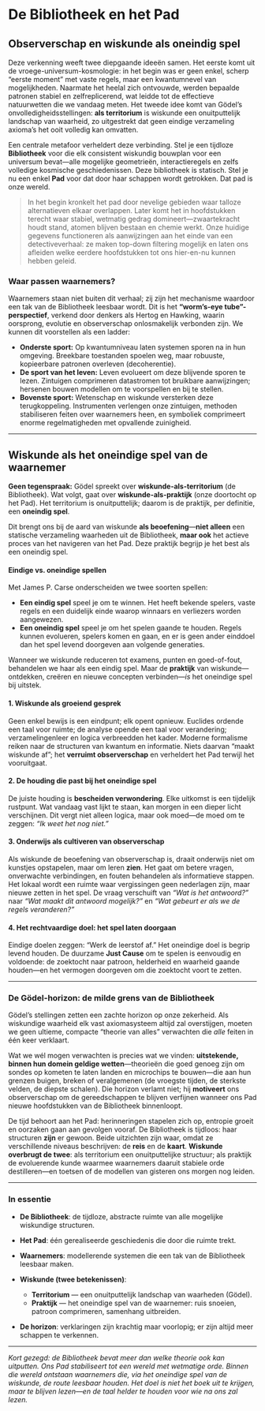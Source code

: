 # De Bibliotheek en het Pad

## Observerschap en wiskunde als oneindig spel

Deze verkenning weeft twee diepgaande ideeën samen. Het eerste komt uit de vroege-universum-kosmologie: in het begin was er geen enkel, scherp “eerste moment” met vaste regels, maar een kwantumnevel van mogelijkheden. Naarmate het heelal zich ontvouwde, werden bepaalde patronen stabiel en zelfreplicerend, wat leidde tot de effectieve natuurwetten die we vandaag meten. Het tweede idee komt van Gödel’s onvolledigheidsstellingen: **als territorium** is wiskunde een onuitputtelijk landschap van waarheid, zo uitgestrekt dat geen eindige verzameling axioma’s het ooit volledig kan omvatten.

Een centrale metafoor verheldert deze verbinding. Stel je een tijdloze **Bibliotheek** voor die elk consistent wiskundig bouwplan voor een universum bevat—alle mogelijke geometrieën, interactieregels en zelfs volledige kosmische geschiedenissen. Deze bibliotheek is statisch. Stel je nu een enkel **Pad** voor dat door haar schappen wordt getrokken. Dat pad is onze wereld.

> In het begin kronkelt het pad door nevelige gebieden waar talloze alternatieven elkaar overlappen. Later komt het in hoofdstukken terecht waar stabiel, wetmatig gedrag domineert—zwaartekracht houdt stand, atomen blijven bestaan en chemie werkt. Onze huidige gegevens functioneren als aanwijzingen aan het einde van een detectiveverhaal: ze maken top-down filtering mogelijk en laten ons afleiden welke eerdere hoofdstukken tot ons hier-en-nu kunnen hebben geleid.

### Waar passen waarnemers?

Waarnemers staan niet buiten dit verhaal; zij zijn het mechanisme waardoor een tak van de Bibliotheek leesbaar wordt. Dit is het **“worm’s-eye tube”-perspectief**, verkend door denkers als Hertog en Hawking, waarin oorsprong, evolutie en observerschap onlosmakelijk verbonden zijn. We kunnen dit voorstellen als een ladder:

* **Onderste sport:** Op kwantumniveau laten systemen sporen na in hun omgeving. Breekbare toestanden spoelen weg, maar robuuste, kopieerbare patronen overleven (decoherentie).
* **De sport van het leven:** Leven evolueert om deze blijvende sporen te lezen. Zintuigen comprimeren datastromen tot bruikbare aanwijzingen; hersenen bouwen modellen om te voorspellen en bij te stellen.
* **Bovenste sport:** Wetenschap en wiskunde versterken deze terugkoppeling. Instrumenten verlengen onze zintuigen, methoden stabiliseren feiten over waarnemers heen, en symboliek comprimeert enorme regelmatigheden met opvallende zuinigheid.

---

## Wiskunde als het oneindige spel van de waarnemer

**Geen tegenspraak:** Gödel spreekt over **wiskunde-als-territorium** (de Bibliotheek). Wat volgt, gaat over **wiskunde-als-praktijk** (onze doortocht op het Pad). Het territorium is onuitputtelijk; daarom is de praktijk, per definitie, een **oneindig spel**.

Dit brengt ons bij de aard van wiskunde **als beoefening**—**niet alleen** een statische verzameling waarheden uit de Bibliotheek, **maar ook** het actieve proces van het navigeren van het Pad. Deze praktijk begrijp je het best als een oneindig spel.

#### **Eindige vs. oneindige spellen**

Met James P. Carse onderscheiden we twee soorten spellen:

* **Een eindig spel** speel je om te winnen. Het heeft bekende spelers, vaste regels en een duidelijk einde waarop winnaars en verliezers worden aangewezen.
* **Een oneindig spel** speel je om het spelen gaande te houden. Regels kunnen evolueren, spelers komen en gaan, en er is geen ander einddoel dan het spel levend doorgeven aan volgende generaties.

Wanneer we wiskunde reduceren tot examens, punten en goed-of-fout, behandelen we haar als een eindig spel. Maar de **praktijk** van wiskunde—ontdekken, creëren en nieuwe concepten verbinden—*is* het oneindige spel bij uitstek.

#### 1. Wiskunde als groeiend gesprek

Geen enkel bewijs is een eindpunt; elk opent opnieuw. Euclides ordende een taal voor ruimte; de analyse opende een taal voor verandering; verzamelingenleer en logica verbreedden het kader. Moderne formalisme reiken naar de structuren van kwantum en informatie. Niets daarvan “maakt wiskunde af”; het **verruimt observerschap** en verheldert het Pad terwijl het vooruitgaat.

#### 2. De houding die past bij het oneindige spel

De juiste houding is **bescheiden verwondering**. Elke uitkomst is een tijdelijk rustpunt. Wat vandaag vast lijkt te staan, kan morgen in een dieper licht verschijnen. Dit vergt niet alleen logica, maar ook moed—de moed om te zeggen: *“Ik weet het nog niet.”*

#### 3. Onderwijs als cultiveren van observerschap

Als wiskunde de beoefening van observerschap is, draait onderwijs niet om kunstjes opstapelen, maar om leren **zien**. Het gaat om betere vragen, onverwachte verbindingen, en fouten behandelen als informatieve stappen. Het lokaal wordt een ruimte waar vergissingen geen nederlagen zijn, maar nieuwe zetten in het spel. De vraag verschuift van *“Wat is het antwoord?”* naar *“Wat maakt dit antwoord mogelijk?”* en *“Wat gebeurt er als we de regels veranderen?”*

#### 4. Het rechtvaardige doel: het spel laten doorgaan

Eindige doelen zeggen: “Werk de leerstof af.” Het oneindige doel is begrip levend houden. De duurzame **Just Cause** om te spelen is eenvoudig en voldoende: de zoektocht naar patroon, helderheid en waarheid gaande houden—en het vermogen doorgeven om die zoektocht voort te zetten.

---

### De Gödel-horizon: de milde grens van de Bibliotheek

Gödel’s stellingen zetten een zachte horizon op onze zekerheid. Als wiskundige waarheid elk vast axiomasysteem altijd zal overstijgen, moeten we geen ultieme, compacte “theorie van alles” verwachten die *alle* feiten in één keer verklaart.

Wat we wél mogen verwachten is precies wat we vinden: **uitstekende, binnen hun domein geldige wetten**—theorieën die goed genoeg zijn om sondes op kometen te laten landen en microchips te bouwen—die aan hun grenzen buigen, breken of veralgemenen (de vroegste tijden, de sterkste velden, de diepste schalen). Die horizon verlamt niet; hij **motiveert** ons observerschap om de gereedschappen te blijven verfijnen wanneer ons Pad nieuwe hoofdstukken van de Bibliotheek binnenloopt.

De tijd behoort aan het Pad: herinneringen stapelen zich op, entropie groeit en oorzaken gaan aan gevolgen vooraf. De Bibliotheek is tijdloos: haar structuren **zijn** er gewoon. Beide uitzichten zijn waar, omdat ze verschillende niveaus beschrijven: de **reis** en de **kaart**. **Wiskunde overbrugt de twee**: als territorium een onuitputtelijke structuur; als praktijk de evoluerende kunde waarmee waarnemers daaruit stabiele orde destilleren—en toetsen of de modellen van gisteren ons morgen nog leiden.

---

### In essentie

* **De Bibliotheek**: de tijdloze, abstracte ruimte van alle mogelijke wiskundige structuren.
* **Het Pad**: één gerealiseerde geschiedenis die door die ruimte trekt.
* **Waarnemers**: modellerende systemen die een tak van de Bibliotheek leesbaar maken.
* **Wiskunde (twee betekenissen)**:

  * **Territorium** — een onuitputtelijk landschap van waarheden (Gödel).
  * **Praktijk** — het oneindige spel van de waarnemer: ruis snoeien, patroon comprimeren, samenhang uitbreiden.
* **De horizon**: verklaringen zijn krachtig maar voorlopig; er zijn altijd meer schappen te verkennen.

---

*Kort gezegd: de Bibliotheek bevat meer dan welke theorie ook kan uitputten. Ons Pad stabiliseert tot een wereld met wetmatige orde. Binnen die wereld ontstaan waarnemers die, via het oneindige spel van de wiskunde, de route leesbaar houden. Het doel is niet het boek uit te krijgen, maar te blijven lezen—en de taal helder te houden voor wie na ons zal lezen.*

